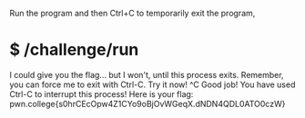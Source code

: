 Run the program and then Ctrl+C to temporarily exit the program,

# $ /challenge/run
I could give you the flag... but I won't, until this process exits. Remember, 
you can force me to exit with Ctrl-C. Try it now!
^C
Good job! You have used Ctrl-C to interrupt this process! Here is your flag:
pwn.college{s0hrCEcOpw4Z1CYo9oBjOvWGeqX.dNDN4QDL0ATO0czW}
